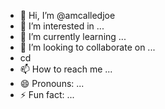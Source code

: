 - 👋 Hi, I’m @amcalledjoe
- 👀 I’m interested in ...
- 🌱 I’m currently learning ...
- 💞️ I’m looking to collaborate on ...
- cd
- 📫 How to reach me ...
- 😄 Pronouns: ...
- ⚡ Fun fact: ...
 
<!---
amcalledjoe/amcalledjoe is a ✨ special ✨ repository because its `README.md` (this file) appears on your GitHub profile.
You can click the Preview link to take a look at your changes.
--->
